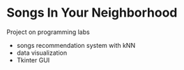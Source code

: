 # Songs In Your Neighborhood
Project on programming labs
- songs recommendation system with kNN
- data visualization 
- Tkinter GUI
